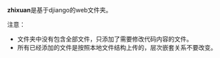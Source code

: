 **zhixuan**是基于djiango的web文件夹。

注意：
+ 文件夹中没有包含全部文件，只添加了需要修改代码内容的文件。
+ 所有已经添加的文件是按照本地文件结构上传的，层次嵌套关系不要改变。

